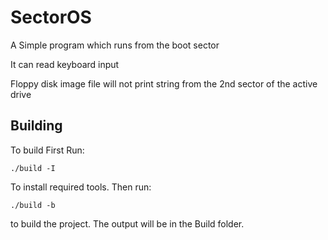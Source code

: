 # SectorOS

A Simple program which runs from the boot sector

It can read keyboard input

Floppy disk image file will not print string from the 2nd sector of the active drive

## Building

To build First Run:

```shell
./build -I
```

To install required tools. Then run:

```shell
./build -b
```

to build the project. The output will be in the Build folder.

